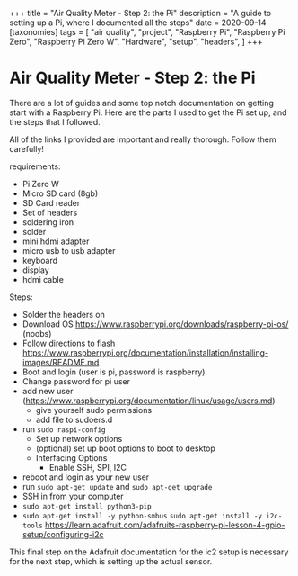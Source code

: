 +++
title = "Air Quality Meter - Step 2: the Pi"
description = "A guide to setting up a Pi, where I documented all the steps"
date = 2020-09-14
[taxonomies]
tags = [
    "air quality",
    "project",
    "Raspberry Pi",
    "Raspberry Pi Zero",
    "Raspberry Pi Zero W",
    "Hardware",
    "setup",
    "headers",
  ]
+++

# Air Quality Meter - Step 2: the Pi

There are a lot of guides and some top notch documentation on getting start with a Raspberry Pi. Here are the parts I used to get the Pi set up, and the steps that I followed.

All of the links I provided are important and really thorough. Follow them carefully!

requirements:

- Pi Zero W
- Micro SD card (8gb)
- SD Card reader
- Set of headers
- soldering iron
- solder
- mini hdmi adapter
- micro usb to usb adapter
- keyboard
- display
- hdmi cable

Steps:

- Solder the headers on
- Download OS https://www.raspberrypi.org/downloads/raspberry-pi-os/ (noobs)
- Follow directions to flash https://www.raspberrypi.org/documentation/installation/installing-images/README.md
- Boot and login (user is pi, password is raspberry)
- Change password for pi user
- add new user (https://www.raspberrypi.org/documentation/linux/usage/users.md)
  - give yourself sudo permissions
  - add file to sudoers.d
- run `sudo raspi-config`
  - Set up network options
  - (optional) set up boot options to boot to desktop
  - Interfacing Options
    - Enable SSH, SPI, I2C
- reboot and login as your new user
- run `sudo apt-get update` and `sudo apt-get upgrade`
- SSH in from your computer
- `sudo apt-get install python3-pip`
- `sudo apt-get install -y python-smbus` `sudo apt-get install -y i2c-tools` https://learn.adafruit.com/adafruits-raspberry-pi-lesson-4-gpio-setup/configuring-i2c

This final step on the Adafruit documentation for the ic2 setup is necessary for the next step, which is setting up the actual sensor.
